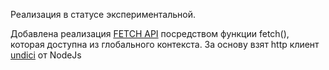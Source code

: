 Реализация в статусе экспериментальной.

Добавлена реализация [FETCH API](https://developer.mozilla.org/en-US/docs/Web/API/fetch) посредством функции fetch(), которая доступна из глобального контекста.
За основу взят http клиент [undici](https://undici.nodejs.org/#/) от NodeJs
